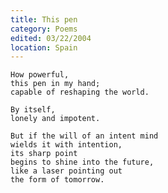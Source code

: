 ```yaml
---
title: This pen
category: Poems
edited: 03/22/2004
location: Spain
---
```


    How powerful,
    this pen in my hand;
    capable of reshaping the world.

    By itself,
    lonely and impotent.

    But if the will of an intent mind
    wields it with intention,
    its sharp point
    begins to shine into the future,
    like a laser pointing out
    the form of tomorrow.


